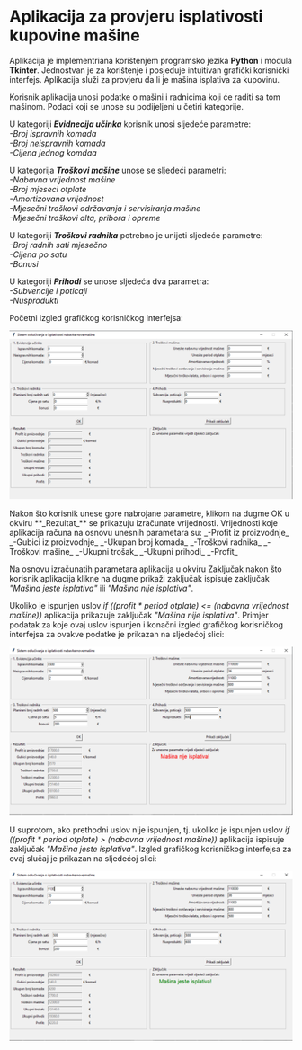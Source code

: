 # Aplikacija za provjeru isplativosti kupovine mašine

Aplikacija je implementriana korištenjem programsko jezika **Python** i modula **Tkinter**. Jednostvan je za korištenje i posjeduje intuitivan grafički korisnički interfejs. Aplikacija služi za provjeru da li je mašina isplativa za kupovinu. 

Korisnik aplikacija unosi podatke o mašini i radnicima koji će raditi sa tom mašinom. Podaci koji se unose su podijeljeni u četiri kategorije.  

U kategoriji **_Evidnecija učinka_** korisnik unosi sljedeće parametre:  
  _-Broj ispravnih komada_  
  _-Broj neispravnih komada_  
  _-Cijena jednog komdaa_  

U kategorija **_Troškovi mašine_** unose se sljedeći parametri:  
  _-Nabavna vrijednost mašine_  
  _-Broj mjeseci otplate_  
  _-Amortizovana vrijednost_  
  _-Mjesečni troškovi održavanja i servisiranja mašine_  
  _-Mjesečni troškovi alta, pribora i opreme_  
  
U kategoriji **_Troškovi radnika_** potrebno je unijeti sljedeće parametre:  
  _-Broj radnih sati mjesečno_  
  _-Cijena po satu_  
  _-Bonusi_  
  
U kategoriji **_Prihodi_** se unose sljedeća dva parametra:  
  _-Subvencije i poticaji_  
  _-Nusprodukti_  
  

Početni izgled grafičkog korisničkog interfejsa:
<p align="left">
  <img src="https://raw.githubusercontent.com/velidp/Aplikacija-za-provjeru-isplativosti-kupovine-masine/master/Slike/GUI%201.png" width="800">
</p>
Nakon što korisnik unese gore nabrojane parametre, klikom na dugme OK u okviru **_Rezultat_** se prikazuju izračunate vrijednosti.
Vrijednosti koje aplikacija računa na osnovu unesnih parametara su:  
  _-Profit iz proizvodnje_
  _-Gubici iz proizvodnje_  
  _-Ukupan broj komada_  
  _-Troškovi radnika_  
  _-Troškovi mašine_  
  _-Ukupni trošak_  
  _-Ukupni prihodi_  
  _-Profit_  

Na osnovu izračunatih parametara aplikacija u okviru Zaključak nakon što korisnik aplikacija klikne na dugme prikaži zaključak ispisuje zaključak _"Mašina jeste isplativa"_ ili _"Mašina nije isplativa"_.

Ukoliko je ispunjen uslov _if ((profit * period otplate) <= (nabavna vrijednost mašine))_ aplikacija prikazuje zaključak _"Mašina nije isplativa"_.
Primjer podatak za koje ovaj uslov ispunjen i konačni izgled grafičkog korisničkog interfejsa za ovakve podatke je prikazan na sljedećoj slici:
<p align="left">
  <img src="https://raw.githubusercontent.com/velidp/Aplikacija-za-provjeru-isplativosti-kupovine-masine/master/Slike/GUI2.png" width="800">
</p>


U suprotom, ako prethodni uslov nije ispunjen, tj. ukoliko je ispunjen uslov _if ((profit * period otplate) > (nabavna vrijednost mašine))_ aplikacija ispisuje zaključak _"Mašina jeste isplativa"_.
Izgled grafičkog korisničkog interfejsa za ovaj slučaj je prikazan na sljedećoj slici:
<p align="left">
  <img src="https://raw.githubusercontent.com/velidp/Aplikacija-za-provjeru-isplativosti-kupovine-masine/master/Slike/GUI3.png" width="800">
</p>

